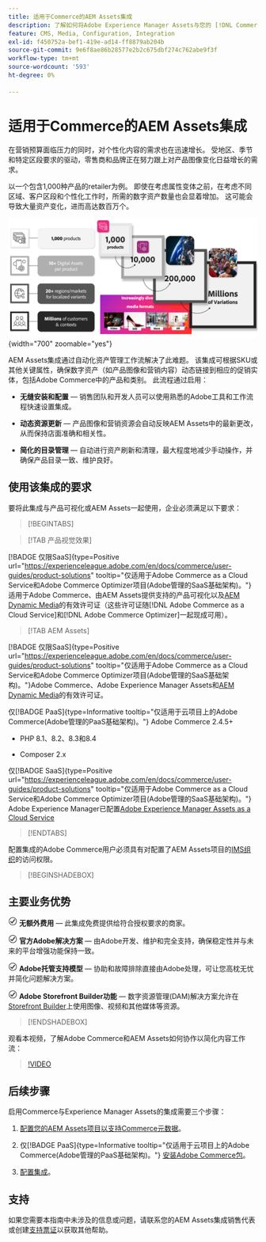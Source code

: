 ```yaml
---
title: 适用于Commerce的AEM Assets集成
description: 了解如何将Adobe Experience Manager Assets与您的 [!DNL Commerce] 实例集成，以创建和管理Commerce店面的媒体文件。
feature: CMS, Media, Configuration, Integration
exl-id: f450752a-bef1-419e-ad14-ff8879ab204b
source-git-commit: 9e6f8ae86b28577e2b2c675dbf274c762abe9f3f
workflow-type: tm+mt
source-wordcount: '593'
ht-degree: 0%

---
```


# 适用于Commerce的AEM Assets集成

在营销预算面临压力的同时，对个性化内容的需求也在迅速增长。 受地区、季节和特定区段要求的驱动，零售商和品牌正在努力跟上对产品图像变化日益增长的需求。

以一个包含1,000种产品的retailer为例。 即使在考虑属性变体之前，在考虑不同区域、客户区段和个性化工作时，所需的数字资产数量也会显着增加。 这可能会导致大量资产变化，进而高达数百万个。

![概述](assets/product-visuals-example.png){width="700" zoomable="yes"}

AEM Assets集成通过自动化资产管理工作流解决了此难题。 该集成可根据SKU或其他关键属性，确保数字资产（如产品图像和营销内容）动态链接到相应的促销实体，包括Adobe Commerce中的产品和类别。 此流程通过启用：

* **无缝安装和配置** — 销售团队和开发人员可以使用熟悉的Adobe工具和工作流程快速设置集成。

* **动态资源更新** — 产品图像和营销资源会自动反映AEM Assets中的最新更改，从而保持店面准确和相关性。

* **简化的目录管理** — 自动进行资产刷新和清理，最大程度地减少手动操作，并确保产品目录一致、维护良好。

## 使用该集成的要求

要将此集成与产品可视化或AEM Assets一起使用，企业必须满足以下要求：

>[!BEGINTABS]

>[!TAB 产品视觉效果]

[!BADGE 仅限SaaS]{type=Positive url="https://experienceleague.adobe.com/en/docs/commerce/user-guides/product-solutions" tooltip="仅适用于Adobe Commerce as a Cloud Service和Adobe Commerce Optimizer项目(Adobe管理的SaaS基础架构)。"}适用于Adobe Commerce、由AEM Assets提供支持的产品可视化以及[AEM Dynamic Media](https://experienceleague.adobe.com/en/docs/experience-manager-65/content/assets/dynamic/administering-dynamic-media)的有效许可证（这些许可证随[!DNL Adobe Commerce as a Cloud Service]和[!DNL Adobe Commerce Optimizer]一起现成可用）。

>[!TAB AEM Assets]

[!BADGE 仅限SaaS]{type=Positive url="https://experienceleague.adobe.com/en/docs/commerce/user-guides/product-solutions" tooltip="仅适用于Adobe Commerce as a Cloud Service和Adobe Commerce Optimizer项目(Adobe管理的SaaS基础架构)。"}Adobe Commerce、Adobe Experience Manager Assets和[AEM Dynamic Media](https://experienceleague.adobe.com/en/docs/experience-manager-65/content/assets/dynamic/administering-dynamic-media)的有效许可证。

仅[!BADGE PaaS]{type=Informative tooltip="仅适用于云项目上的Adobe Commerce(Adobe管理的PaaS基础架构)。"} Adobe Commerce 2.4.5+

* PHP 8.1、8.2、8.3和8.4

* Composer 2.x

仅[!BADGE SaaS]{type=Positive url="https://experienceleague.adobe.com/en/docs/commerce/user-guides/product-solutions" tooltip="仅适用于Adobe Commerce as a Cloud Service和Adobe Commerce Optimizer项目(Adobe管理的SaaS基础架构)。"} Adobe Experience Manager已配置[Adobe Experience Manager Assets as a Cloud Service](https://experienceleague.adobe.com/zh-hans/docs/experience-manager-cloud-service/content/assets/overview)

>[!ENDTABS]

配置集成的Adobe Commerce用户必须具有对配置了AEM Assets项目的[IMS组织](https://experienceleague.adobe.com/en/docs/core-services/interface/administration/organizations#concept_EA8AEE5B02CF46ACBDAD6A8508646255)的访问权限。

>[!BEGINSHADEBOX]

## 主要业务优势

![check](assets/icon-check.png) **无额外费用** — 此集成免费提供给符合授权要求的商家。

![检查](assets/icon-check.png) **官方Adobe解决方案** — 由Adobe开发、维护和完全支持，确保稳定性并与未来的平台增强功能保持一致。

![检查](assets/icon-check.png) **Adobe托管支持模型** — 协助和故障排除直接由Adobe处理，可让您高枕无忧并简化问题解决方案。

![检查](assets/icon-check.png) **Adobe Storefront Builder功能** — 数字资源管理(DAM)解决方案允许在[Storefront Builder](https://experienceleague.adobe.com/developer/commerce/storefront/merchants/storefront-builder/#userlabs-commerce-genai-product-visuals)上使用图像、视频和其他媒体等资源。

>[!ENDSHADEBOX]

观看本视频，了解Adobe Commerce和AEM Assets如何协作以简化内容工作流：

>[!VIDEO](https://video.tv.adobe.com/v/3447837)

## 后续步骤

启用Commerce与Experience Manager Assets的集成需要三个步骤：

1. [配置您的AEM Assets项目以支持Commerce元数据](get-started/configure-aem.md)。

1. 仅[!BADGE PaaS]{type=Informative tooltip="仅适用于云项目上的Adobe Commerce(Adobe管理的PaaS基础架构)。"} [安装Adobe Commerce包](get-started/configure-commerce.md)。

1. [配置集成](get-started/setup-synchronization.md)。

## 支持

如果您需要本指南中未涉及的信息或问题，请联系您的AEM Assets集成销售代表或创建[支持票证](https://experienceleague.adobe.com/docs/commerce-knowledge-base/kb/help-center-guide/magento-help-center-user-guide.html#submit-ticket)以获取其他帮助。
